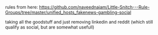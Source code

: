 rules from here: 
https://github.com/naveednajam/Little-Snitch---Rule-Groups/tree/master/unified_hosts_fakenews-gambling-social

taking all the goodstuff and just removing linkedin and reddit (which still qualify as social, but are somewhat usefull)
